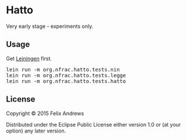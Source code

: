 # Hatto

Very early stage - experiments only.


## Usage

Get [Leiningen](http://leiningen.org/) first.

<pre>
lein run -m org.nfrac.hatto.tests.nin
lein run -m org.nfrac.hatto.tests.legge
lein run -m org.nfrac.hatto.tests.hatto
</pre>

## License

Copyright © 2015 Felix Andrews

Distributed under the Eclipse Public License either version 1.0 or (at
your option) any later version.

